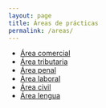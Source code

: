 ```yaml
---
layout: page
title: Áreas de prácticas
permalink: /areas/
---
```



<ul>
  <li>
    <a href="/areas/comercial.html">Área comercial</a>
  </li>
  <li>
    <a href="/areas/tributaria.html">Área tributaria</a>
  </li>
  <li>
    <a href="/areas/penal.html">Área penal</a>
  </li>
  <li>
    <a href="/areas/laboral.html">Área laboral</a>
  </li>
  <li>
    <a href="/areas/civil.html">Área civil</a>
  </li>
  <li>
    <a href="/areas/lengua.html">Área lengua</a>
  </li>
</ul>

